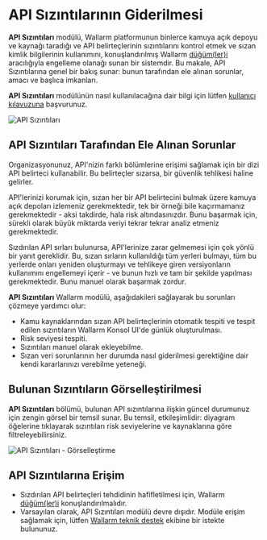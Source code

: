 # API Sızıntılarının Giderilmesi

**API Sızıntıları** modülü, Wallarm platformunun binlerce kamuya açık depoyu ve kaynağı taradığı ve API belirteçlerinin sızıntılarını kontrol etmek ve sızan kimlik bilgilerinin kullanımını, konuşlandırılmış Wallarm [düğüm(ler)i](../installation/supported-deployment-options.md) aracılığıyla engelleme olanağı sunan bir sistemdir. Bu makale, API Sızıntılarına genel bir bakış sunar: bunun tarafından ele alınan sorunlar, amacı ve başlıca imkanları.

**API Sızıntıları** modülünün nasıl kullanılacağına dair bilgi için lütfen [kullanıcı kılavuzuna](../user-guides/api-leaks.md) başvurunuz.

![API Sızıntıları](../images/about-wallarm-waf/api-leaks/api-leaks.png)

## API Sızıntıları Tarafından Ele Alınan Sorunlar

Organizasyonunuz, API'nizin farklı bölümlerine erişimi sağlamak için bir dizi API belirteci kullanabilir. Bu belirteçler sızarsa, bir güvenlik tehlikesi haline gelirler.

API'lerinizi korumak için, sızan her bir API belirtecini bulmak üzere kamuya açık depoları izlemeniz gerekmektedir, tek bir örneği bile kaçırmamanız gerekmektedir - aksi takdirde, hala risk altındasınızdır. Bunu başarmak için, sürekli olarak büyük miktarda veriyi tekrar tekrar analiz etmeniz gerekmektedir.

Sızdırılan API sırları bulunursa, API'lerinize zarar gelmemesi için çok yönlü bir yanıt gereklidir. Bu, sızan sırların kullanıldığı tüm yerleri bulmayı, tüm bu yerlerde onları yeniden oluşturmayı ve tehlikeye giren versiyonların kullanımını engellemeyi içerir - ve bunun hızlı ve tam bir şekilde yapılması gerekmektedir. Bunu manuel olarak başarmak zordur.

**API Sızıntıları** Wallarm modülü, aşağıdakileri sağlayarak bu sorunları çözmeye yardımcı olur:

* Kamu kaynaklarından sızan API belirteçlerinin otomatik tespiti ve tespit edilen sızıntıların Wallarm Konsol UI'de günlük oluşturulması.
* Risk seviyesi tespiti.
* Sızıntıları manuel olarak ekleyebilme.
* Sızan veri sorunlarının her durumda nasıl giderilmesi gerektiğine dair kendi kararlarınızı verebilme yeteneği.

## Bulunan Sızıntıların Görselleştirilmesi

**API Sızıntıları** bölümü, bulunan API sızıntılarına ilişkin güncel durumunuz için zengin görsel bir temsil sunar. Bu temsil, etkileşimlidir: diyagram öğelerine tıklayarak sızıntıları risk seviyelerine ve kaynaklarına göre filtreleyebilirsiniz.

![API Sızıntıları - Görselleştirme](../images/about-wallarm-waf/api-leaks/api-leaks-visual.png)

## API Sızıntılarına Erişim

* Sızdırılan API belirteçleri tehdidinin hafifletilmesi için, Wallarm [düğüm(ler)i](../user-guides/nodes/nodes.md) konuşlandırılmalıdır.
* Varsayılan olarak, API Sızıntıları modülü devre dışıdır. Modüle erişim sağlamak için, lütfen [Wallarm teknik destek](mailto:support@wallarm.com) ekibine bir istekte bulununuz.